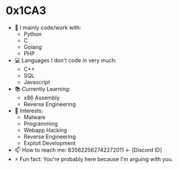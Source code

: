 # 0x1CA3

- 🔭 I mainly code/work with: 
  *   Python
  *   C 
  *   Golang
  *   PHP
- 💻 Languages I don't code in very much:
  *   C++
  *   SQL
  *   Javascript
- 📚 Currently Learning:
  *   x86 Assembly
  *   Reverse Engineering
- 📱 Interests:
  *   Malware
  *   Programming
  *   Webapp Hacking
  *   Reverse Engineering
  *   Exploit Development
- 📫 How to reach me: 835622562742272011 <- [Discord ID]
- ⚡ Fun fact: You're probably here because I'm arguing with you.
